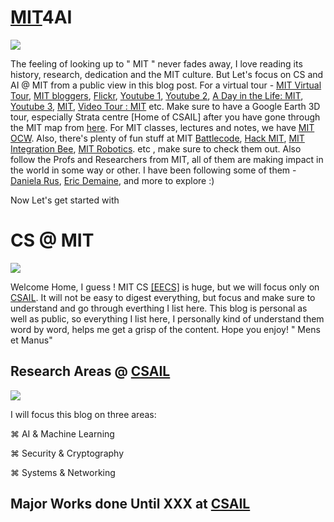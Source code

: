 # [MIT](http://www.mit.edu/)4AI


<img src = "https://github.com/SKKSaikia/MIT4AI/blob/master/images/main/mit_logo.png">

The feeling of looking up to " MIT " never fades away, I love reading its history, research, dedication and the MIT culture. But Let's focus on CS and AI @ MIT from a public view in this blog post. For a virtual tour - [MIT Virtual Tour](http://web.mit.edu/vrtour/), [MIT bloggers](https://www.youtube.com/user/MITbloggers/videos), [Flickr](https://www.flickr.com/photos/cpsphotolibrary/), [Youtube 1](https://youtu.be/u0SFyokPoBk), [Youtube 2](https://youtu.be/nv277w2yBWI), [A Day in the Life: MIT](https://youtu.be/ZMyKOkyAjUQ), [Youtube 3](https://youtu.be/QlP4X_qQGTw), [MIT](https://youtu.be/MN_uGfDtRHo), [Video Tour : MIT](http://mitadmissions.org/blogs/entry/follow-me-a-video-tour-of-campus) etc. Make sure to have a Google Earth 3D tour, especially Strata centre [Home of CSAIL] after you have gone through the MIT map from [here](https://drive.google.com/file/d/1wD7LESaO7zR1VegM1R6-yXv8_RM3KUo1/view?usp=sharing). For MIT classes, lectures and notes, we have [MIT OCW](https://ocw.mit.edu/index.htm). Also, there's plenty of fun stuff at MIT [Battlecode](https://www.battlecode.org/#/), [Hack MIT](https://hackmit.org/), [MIT Integration Bee](http://www.mit.edu/~same/integrationbee.html), [MIT Robotics](https://robotics.mit.edu/). etc , make sure to check them out. Also follow the Profs and Researchers from MIT, all of them are making impact in the world in some way or other. I have been following some of them -  [Daniela Rus](https://www.csail.mit.edu/person/daniela-rus), [Eric Demaine](https://www.csail.mit.edu/person/erik-demaine), and more to explore :)

Now Let's get started with <h1><b>CS @ MIT</b></h1>

<img src="https://github.com/SKKSaikia/MIT4AI/blob/master/images/main/MIT_CSAIL.jpg">

Welcome Home, I guess ! MIT CS [[EECS]](https://www.eecs.mit.edu/)  is huge, but we will focus only on [CSAIL](https://www.csail.mit.edu/). It will not be easy to digest everything, but focus and make sure to understand and go through everthing I list here. This blog is personal as well as public, so everything I list here, I personally kind of understand them word by word, helps me get a grisp of the content. Hope you enjoy! " Mens et Manus"

Research Areas @ [CSAIL](https://www.csail.mit.edu/research)
-

<img src="https://github.com/SKKSaikia/MIT4AI/blob/master/images/main/RA.PNG">

I will focus this blog on three areas:

⌘ AI & Machine Learning

⌘ Security & Cryptography

⌘ Systems & Networking

Major Works done Until XXX at [CSAIL](https://www.youtube.com/user/MITCSAIL/videos)
-

